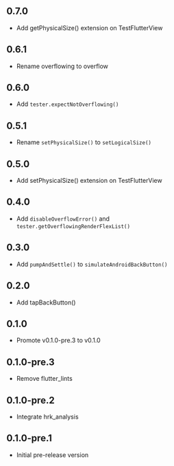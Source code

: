 ## 0.7.0

- Add getPhysicalSize() extension on TestFlutterView

## 0.6.1

- Rename overflowing to overflow

## 0.6.0

- Add `tester.expectNotOverflowing()`

## 0.5.1

- Rename `setPhysicalSize()` to `setLogicalSize()`

## 0.5.0

- Add setPhysicalSize() extension on TestFlutterView

## 0.4.0

- Add `disableOverflowError()` and `tester.getOverflowingRenderFlexList()`

## 0.3.0

- Add `pumpAndSettle()` to `simulateAndroidBackButton()`

## 0.2.0

- Add tapBackButton()

## 0.1.0

- Promote v0.1.0-pre.3 to v0.1.0

## 0.1.0-pre.3

- Remove flutter_lints

## 0.1.0-pre.2

- Integrate hrk_analysis

## 0.1.0-pre.1

- Initial pre-release version
